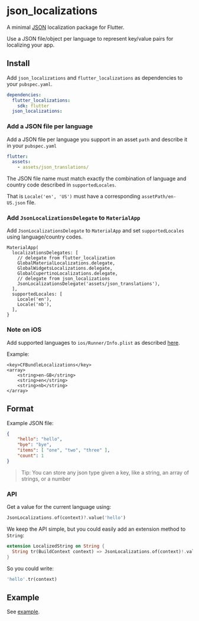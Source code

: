 # json_localizations

A minimal [JSON](https://en.wikipedia.org/wiki/JSON) localization package for Flutter.

Use a JSON file/object per language to represent key/value pairs for localizing your app.

## Install

Add `json_localizations` and `flutter_localizations` as dependencies to your `pubspec.yaml`.

```yaml
dependencies:
  flutter_localizations:
    sdk: flutter
  json_localizations:
```

### Add a JSON file per language

Add a JSON file per language you support in an asset `path` and describe it in your `pubspec.yaml`

```yaml
flutter:
  assets:
    - assets/json_translations/
```

The JSON file name must match exactly the combination of language and country code described in `supportedLocales`.

That is `Locale('en', 'US')` must have a corresponding `assetPath/en-US.json` file.


### Add `JsonLocalizationsDelegate` to `MaterialApp`

Add `JsonLocalizationsDelegate` to `MaterialApp` and set `supportedLocales` using language/country codes.

```
MaterialApp(
  localizationsDelegates: [
    // delegate from flutter_localization
    GlobalMaterialLocalizations.delegate,
    GlobalWidgetsLocalizations.delegate,
    GlobalCupertinoLocalizations.delegate,
    // delegate from json_localizations
    JsonLocalizationsDelegate('assets/json_translations'),
  ],
  supportedLocales: [
    Locale('en'),
    Locale('nb'),
  ],
}

```

### Note on **iOS**

Add supported languages to `ios/Runner/Info.plist` as described 
[here](https://flutter.dev/docs/development/accessibility-and-localization/internationalization#specifying-supportedlocales).

Example:

```
<key>CFBundleLocalizations</key>
<array>
	<string>en-GB</string>
	<string>en</string>
	<string>nb</string>
</array>
```


## Format

Example JSON file:

```json
{
	"hello": "hello",
	"bye": "bye",
	"items": [ "one", "two", "three" ],
	"count": 1
}
```

> Tip: You can store any json type given a key, like a string, an array of strings, or a number

### API

Get a value for the current language using:

```dart
JsonLocalizations.of(context)?.value('hello')
```

We keep the API simple, but you could easily add an extension method to `String`:

```dart
extension LocalizedString on String {
  String tr(BuildContext context) => JsonLocalizations.of(context)!.value(this);
}
```

So you could write:

```dart
'hello'.tr(context)
```

## Example

See [example](example).
